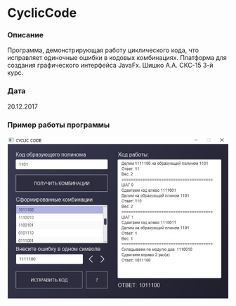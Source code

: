 # CyclicCode
### Описание
Программа, демонстрирующая работу циклического кода, что исправляет одиночные ошибки в кодовых комбинациях. Платформа для создания графического интерфейса JavaFx. Шишко А.А. СКС-15 3-й курс.
### Дата
20.12.2017
### Пример работы программы
![about](screenshots/frame.jpg) <br>
